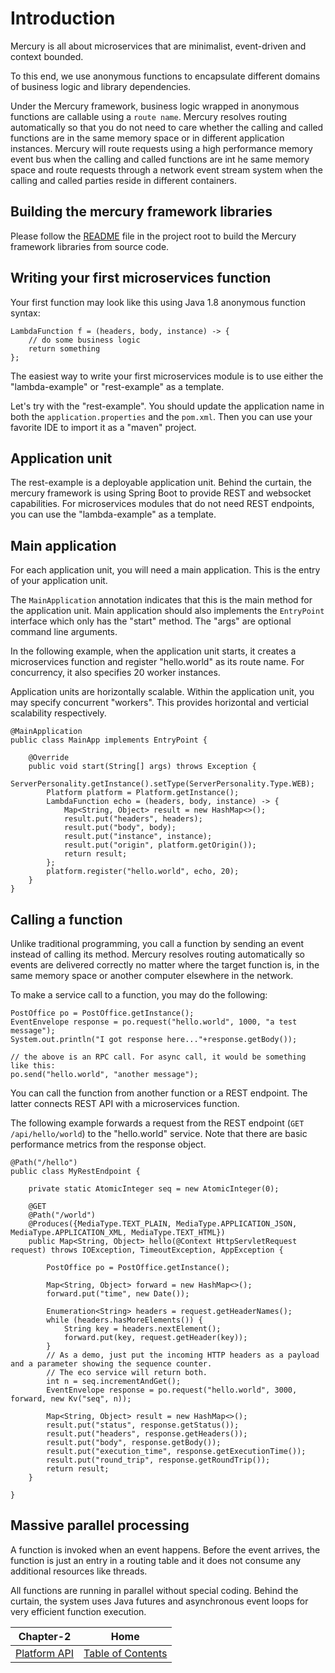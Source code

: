 # Introduction

Mercury is all about microservices that are minimalist, event-driven and context bounded.

To this end, we use anonymous functions to encapsulate different domains of business logic and library dependencies.

Under the Mercury framework, business logic wrapped in anonymous functions are callable using a `route name`. Mercury resolves routing automatically so that you do not need to care whether the calling and called functions are in the same memory space or in different application instances. Mercury will route requests using a high performance memory event bus when the calling and called functions are int he same memory space and route requests through a network event stream system when the calling and called parties reside in different containers.

## Building the mercury framework libraries

Please follow the [README](../../README.md) file in the project root to build the Mercury framework libraries from source code.

## Writing your first microservices function

Your first function may look like this using Java 1.8 anonymous function syntax:
```
LambdaFunction f = (headers, body, instance) -> {
	// do some business logic
	return something
};
```

The easiest way to write your first microservices module is to use either the "lambda-example" or "rest-example" as a template.

Let's try with the "rest-example". You should update the application name in both the `application.properties` and the `pom.xml`. Then you can use your favorite IDE to import it as a "maven" project.

## Application unit

The rest-example is a deployable application unit. Behind the curtain, the mercury framework is using Spring Boot to provide REST and websocket capabilities. For microservices modules that do not need REST endpoints, you can use the "lambda-example" as a template.

## Main application

For each application unit, you will need a main application. This is the entry of your application unit.

The `MainApplication` annotation indicates that this is the main method for the application unit. Main application should also implements the `EntryPoint` interface which only has the "start" method. The "args" are optional command line arguments.

In the following example, when the application unit starts, it creates a microservices function and register "hello.world" as its route name. For concurrency, it also specifies 20 worker instances.

Application units are horizontally scalable. Within the application unit, you may specify concurrent "workers". This provides horizontal and verticial scalability respectively.


```
@MainApplication
public class MainApp implements EntryPoint {
  
    @Override
    public void start(String[] args) throws Exception {
        ServerPersonality.getInstance().setType(ServerPersonality.Type.WEB);
        Platform platform = Platform.getInstance();
        LambdaFunction echo = (headers, body, instance) -> {
            Map<String, Object> result = new HashMap<>();
            result.put("headers", headers);
            result.put("body", body);
            result.put("instance", instance);
            result.put("origin", platform.getOrigin());
            return result;
        };
        platform.register("hello.world", echo, 20);
    }
}

```

## Calling a function

Unlike traditional programming, you call a function by sending an event instead of calling its method. Mercury resolves routing automatically so events are delivered correctly no matter where the target function is, in the same memory space or another computer elsewhere in the network.

To make a service call to a function, you may do the following:
```
PostOffice po = PostOffice.getInstance();
EventEnvelope response = po.request("hello.world", 1000, "a test message");
System.out.println("I got response here..."+response.getBody());

// the above is an RPC call. For async call, it would be something like this:
po.send("hello.world", "another message");
```

You can call the function from another function or a REST endpoint. The latter connects REST API with a microservices function.

The following example forwards a request from the REST endpoint (`GET /api/hello/world`) to the "hello.world" service. Note that there are basic performance metrics from the response object.

```
@Path("/hello")
public class MyRestEndpoint {

    private static AtomicInteger seq = new AtomicInteger(0);

    @GET
    @Path("/world")
    @Produces({MediaType.TEXT_PLAIN, MediaType.APPLICATION_JSON, MediaType.APPLICATION_XML, MediaType.TEXT_HTML})
    public Map<String, Object> hello(@Context HttpServletRequest request) throws IOException, TimeoutException, AppException {

        PostOffice po = PostOffice.getInstance();

        Map<String, Object> forward = new HashMap<>();
        forward.put("time", new Date());

        Enumeration<String> headers = request.getHeaderNames();
        while (headers.hasMoreElements()) {
            String key = headers.nextElement();
            forward.put(key, request.getHeader(key));
        }
        // As a demo, just put the incoming HTTP headers as a payload and a parameter showing the sequence counter.
        // The eco service will return both.
        int n = seq.incrementAndGet();
        EventEnvelope response = po.request("hello.world", 3000, forward, new Kv("seq", n));

        Map<String, Object> result = new HashMap<>();
        result.put("status", response.getStatus());
        result.put("headers", response.getHeaders());
        result.put("body", response.getBody());
        result.put("execution_time", response.getExecutionTime());
        result.put("round_trip", response.getRoundTrip());
        return result;
    }

}
```

## Massive parallel processing

A function is invoked when an event happens. Before the event arrives, the function is just an entry in a routing table and it does not consume any additional resources like threads.

All functions are running in parallel without special coding. Behind the curtain, the system uses Java futures and asynchronous event loops for very efficient function execution.


| Chapter-2                           | Home                                     |
| :----------------------------------:|:----------------------------------------:|
| [Platform API](CHAPTER-2.md)        | [Table of Contents](TABLE-OF-CONTENTS.md)|



